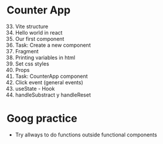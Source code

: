 # Counter App

33. Vite structure
34. Hello world in react
35. Our first component
36. Task: Create a new component
37. Fragment
38. Printing variables in html
39. Set css styles
40. Props
43. Task: CounterApp component
44. Click event (general events)
45. useState - Hook
46. handleSubstract y handleReset

# Goog practice
- Try allways to do functions outside functional components